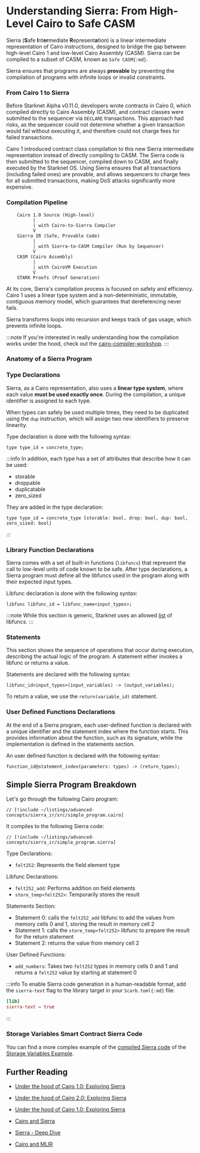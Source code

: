 # Understanding Sierra: From High-Level Cairo to Safe CASM

Sierra (**S**afe **I**nt**er**mediate **R**epresent**a**tion) is a linear intermediate representation of Cairo instructions, designed to bridge the gap between high-level Cairo 1 and low-level Cairo Assembly (CASM).
Sierra can be compiled to a subset of CASM, known as `Safe CASM{:md}`.

Sierra ensures that programs are always **provable** by preventing the compilation of programs with infinite loops or invalid constraints.

### From Cairo 1 to Sierra

Before Starknet Alpha v0.11.0, developers wrote contracts in Cairo 0, which compiled directly to Cairo Assembly (CASM), and contract classes were submitted to the sequencer via `DECLARE` transactions.
This approach had risks, as the sequencer could not determine whether a given transaction would fail without executing it, and therefore could not charge fees for failed transactions.

Cairo 1 introduced contract class compilation to this new Sierra intermediate representation instead of directly compiling to CASM. The Sierra code is then submitted to the sequencer, compiled down to CASM, and finally executed by the Starknet OS.
Using Sierra ensures that all transactions (including failed ones) are provable, and allows sequencers to charge fees for all submitted transactions, making DoS attacks significantly more expensive.

### Compilation Pipeline

```
    Cairo 1.0 Source (High-level)
          |
          |	with Cairo-to-Sierra Compiler
          V
    Sierra IR (Safe, Provable Code)
          |
          |	with Sierra-to-CASM Compiler (Run by Sequencer)
          V
    CASM (Cairo Assembly)
          |
          | with CairoVM Execution
          V
    STARK Proofs (Proof Generation)
```

At its core, Sierra's compilation process is focused on safety and efficiency.
Cairo 1 uses a linear type system and a non-deterministic, immutable, contiguous memory model, which guarantees that dereferencing never fails.

Sierra transforms loops into recursion and keeps track of gas usage, which prevents infinite loops.

:::note
If you're interested in really understanding how the compilation works under the hood, check out the [cairo-compiler-workshop](https://github.com/software-mansion-labs/cairo-compiler-workshop).
:::

### Anatomy of a Sierra Program

### Type Declarations

Sierra, as a Cairo representation, also uses a **linear type system**, where each value **must be used exactly once**.
During the compilation, a unique identifier is assigned to each type.

When types can safely be used multiple times, they need to be duplicated using the `dup` instruction, which will assign two new identifiers to preserve linearity.

Type declaration is done with the following syntax:

```cairo
type type_id = concrete_type;
```

:::info
In addition, each type has a set of attributes that describe how it can be used:

- storable
- droppable
- duplicatable
- zero_sized

They are added in the type declaration:

```cairo
type type_id = concrete_type [storable: bool, drop: bool, dup: bool, zero_sized: bool]
```

:::

### Library Function Declarations

Sierra comes with a set of built-in functions (`libfuncs`) that represent the call to low-level units of code known to be safe. After type declarations, a Sierra program must define all the libfuncs used in the program along with their expected input types.

Libfunc declaration is done with the following syntax:

```cairo
libfunc libfunc_id = libfunc_name<input_types>;
```

:::note
While this section is generic, Starknet uses an allowed [list](https://github.com/starkware-libs/cairo/tree/main/crates/cairo-lang-starknet-classes/src/allowed_libfuncs_lists) of libfuncs.
:::

### Statements

This section shows the sequence of operations that occur during execution, describing the actual logic of the program. A statement either invokes a libfunc or returns a value.

Statements are declared with the following syntax:

```cairo
libfunc_id<input_types>(input_variables) -> (output_variables);
```

To return a value, we use the `return(variable_id)` statement.

### User Defined Functions Declarations

At the end of a Sierra program, each user-defined function is declared with a unique identifier and the statement index where the function starts. This provides information about the function, such as its signature, while the implementation is defined in the statements section.

An user defined function is declared with the following syntax:

```cairo
function_id@statement_index(parameters: types) -> (return_types);
```

## Simple Sierra Program Breakdown

Let's go through the following Cairo program:

```cairo
// [!include ~/listings/advanced-concepts/sierra_ir/src/simple_program.cairo]
```

It compiles to the following Sierra code:

```cairo
// [!include ~/listings/advanced-concepts/sierra_ir/simple_program.sierra]
```

Type Declarations:

- `felt252`: Represents the field element type

Libfunc Declarations:

- `felt252_add`: Performs addition on field elements
- `store_temp<felt252>`: Temporarily stores the result

Statements Section:

- Statement 0: calls the `felt252_add` libfunc to add the values from memory cells 0 and 1, storing the result in memory cell 2
- Statement 1: calls the `store_temp<felt252>` libfunc to prepare the result for the return statement
- Statement 2: returns the value from memory cell 2

User Defined Functions:

- `add_numbers`: Takes two `felt252` types in memory cells 0 and 1 and returns a `felt252` value by starting at statement 0

:::info
To enable Sierra code generation in a human-readable format, add the `sierra-text` flag to the library target in your `Scarb.toml{:md}` file:

```toml
[lib]
sierra-text = true
```

:::

### Storage Variables Smart Contract Sierra Code

You can find a more complex example of the [compiled Sierra code](/advanced-concepts/sierra_ir_storage_contract) of the [Storage Variables Example](/getting-started/basics/variables#storage-variables).

## Further Reading

- [Under the hood of Cairo 1.0: Exploring Sierra](https://www.nethermind.io/blog/under-the-hood-of-cairo-1-0-exploring-sierra-part-1)

- [Under the hood of Cairo 2.0: Exploring Sierra](https://www.nethermind.io/blog/under-the-hood-of-cairo-1-0-exploring-sierra-part-2)

- [Under the hood of Cairo 1.0: Exploring Sierra](https://www.nethermind.io/blog/under-the-hood-of-cairo-1-0-exploring-sierra-part-3)

- [Cairo and Sierra](https://docs.starknet.io/architecture-and-concepts/smart-contracts/cairo-and-sierra/)

- [Sierra - Deep Dive](https://www.starknet.io/blog/sierra-deep-dive-video/)

- [Cairo and MLIR](https://blog.lambdaclass.com/cairo-and-mlir/)
